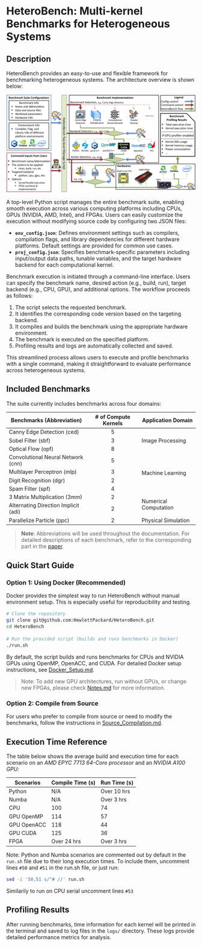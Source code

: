 # HeteroBench: Multi-kernel Benchmarks for Heterogeneous Systems

## Description
HeteroBench provides an easy-to-use and flexible framework for benchmarking heterogeneous systems. The architecture overview is shown below:

![HeteroBench Architecture](./arch.png)

A top-level Python script manages the entire benchmark suite, enabling smooth execution across various computing platforms including CPUs, GPUs (NVIDIA, AMD, Intel), and FPGAs. Users can easily customize the execution without modifying source code by configuring two JSON files:

- **`env_config.json`**: Defines environment settings such as compilers, compilation flags, and library dependencies for different hardware platforms. Default settings are provided for common use cases.
- **`proj_config.json`**: Specifies benchmark-specific parameters including input/output data paths, tunable variables, and the target hardware backend for each computational kernel.

Benchmark execution is initiated through a command-line interface. Users can specify the benchmark name, desired action (e.g., build, run), target backend (e.g., CPU, GPU), and additional options. The workflow proceeds as follows:

1. The script selects the requested benchmark.
2. It identifies the corresponding code version based on the targeting backend.
3. It compiles and builds the benchmark using the appropriate hardware environment.
4. The benchmark is executed on the specified platform.
5. Profiling results and logs are automatically collected and saved.

This streamlined process allows users to execute and profile benchmarks with a single command, making it straightforward to evaluate performance across heterogeneous systems.

## Included Benchmarks
The suite currently includes benchmarks across four domains:

<table>
  <thead>
    <tr>
      <th><strong>Benchmarks (Abbreviation)</strong></th>
      <th style="text-align: center;"><strong># of Compute Kernels</strong></th>
      <th><strong>Application Domain</strong></th>
    </tr>
  </thead>
  <tbody>
    <tr>
      <td>Canny Edge Detection (ced)</td>
      <td style="text-align: center;">5</td>
      <td rowspan="3">Image Processing</td>
    </tr>
    <tr>
      <td>Sobel Filter (sbf)</td>
      <td style="text-align: center;">3</td>
    </tr>
    <tr>
      <td>Optical Flow (opf)</td>
      <td style="text-align: center;">8</td>
    </tr>
    <tr>
      <td>Convolutional Neural Network (cnn)</td>
      <td style="text-align: center;">5</td>
      <td rowspan="4">Machine Learning</td>
    </tr>
    <tr>
      <td>Multilayer Perceptron (mlp)</td>
      <td style="text-align: center;">3</td>
    </tr>
    <tr>
      <td>Digit Recognition (dgr)</td>
      <td style="text-align: center;">2</td>
    </tr>
    <tr>
      <td>Spam Filter (spf)</td>
      <td style="text-align: center;">4</td>
    </tr>
    <tr>
      <td>3 Matrix Multiplication (3mm)</td>
      <td style="text-align: center;">2</td>
      <td rowspan="2">Numerical Computation</td>
    </tr>
    <tr>
      <td>Alternating Direction Implicit (adi)</td>
      <td style="text-align: center;">2</td>
    </tr>
    <tr>
      <td>Parallelize Particle (ppc)</td>
      <td style="text-align: center;">2</td>
      <td>Physical Simulation</td>
    </tr>
  </tbody>
</table>

> **Note**: Abbreviations will be used throughout the documentation. For detailed descriptions of each benchmark, refer to the corresponding part in the [paper](https://doi.org/10.1145/3676151.3719366).

## Quick Start Guide

### Option 1: Using Docker (Recommended)

Docker provides the simplest way to run HeteroBench without manual environment setup. This is especially useful for reproducibility and testing.

```bash
# Clone the repository
git clone git@github.com:HewlettPackard/HeteroBench.git
cd HeteroBench

# Run the provided script (builds and runs benchmarks in Docker)
./run.sh
```

By default, the script builds and runs benchmarks for CPUs and NVIDIA GPUs using OpenMP, OpenACC, and CUDA. For detailed Docker setup instructions, see [Docker_Setup.md](Docker_Setup.md).

> Note: To add new GPU architectures, run without GPUs, or change new FPGAs, please check [Notes.md](./Notes.md) for more information.

### Option 2: Compile from Source

For users who prefer to compile from source or need to modify the benchmarks, follow the instructions in [Source_Compilation.md](Source_Compilation.md).

## Execution Time Reference

The table below shows the average build and execution time for each scenario on an *AMD EPYC 7713 64-Core processor* and an *NVIDIA A100 GPU*:

| **Scenarios**        | **Compile Time (s)** | **Run Time (s)**   |
|----------------------|----------------------|--------------------|
| Python               | N/A                  | Over 10 hrs        |
| Numba                | N/A                  | Over 3 hrs         |
| CPU                  | 100                  | 74                 |
| GPU OpenMP           | 114                  | 57                 |
| GPU OpenACC          | 118                  | 44                 |
| GPU CUDA             | 125                  | 36                 |
| FPGA                 | Over 24 hrs          | Over 3 hrs         |

Note: Python and Numba scenarios are commented out by default in the `run.sh` file due to their long execution times. To include them, uncomment lines `#50` and `#51` in the run.sh file, or just run:

```bash
sed -i '50,51 s/^# //' run.sh
```
Similarily to run on CPU serial uncomment lines `#53` 

## Profiling Results

After running benchmarks, time information for each kernel will be printed in the terminal and saved to log files in the `logs/` directory. These logs provide detailed performance metrics for analysis.
